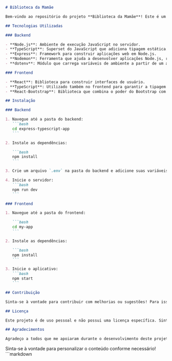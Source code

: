 ````markdown
# Biblioteca da Mamãe

Bem-vindo ao repositório do projeto **Biblioteca da Mamãe**! Este é um site dedicado a promover a leitura e o amor pelos livros, criado especialmente para minha mãe.

## Tecnologias Utilizadas

### Backend

- **Node.js**: Ambiente de execução JavaScript no servidor.
- **TypeScript**: Superset do JavaScript que adiciona tipagem estática.
- **Express**: Framework para construir aplicações web em Node.js.
- **Nodemon**: Ferramenta que ajuda a desenvolver aplicações Node.js, reiniciando automaticamente o servidor quando alterações são detectadas.
- **dotenv**: Módulo que carrega variáveis de ambiente a partir de um arquivo `.env`.

### Frontend

- **React**: Biblioteca para construir interfaces de usuário.
- **TypeScript**: Utilizado também no frontend para garantir a tipagem estática.
- **React-Bootstrap**: Biblioteca que combina o poder do Bootstrap com a flexibilidade do React.

## Instalação

### Backend

1. Navegue até a pasta do backend:
   ```bash
   cd express-typescript-app
   ```

2. Instale as dependências:

   ```bash
   npm install
   ```

3. Crie um arquivo `.env` na pasta do backend e adicione suas variáveis de ambiente (exemplo: PORT=5000).

4. Inicie o servidor:
   ```bash
   npm run dev
   ```

### Frontend

1. Navegue até a pasta do frontend:

   ```bash
   cd my-app
   ```

2. Instale as dependências:

   ```bash
   npm install
   ```

3. Inicie o aplicativo:
   ```bash
   npm start
   ```

## Contribuição

Sinta-se à vontade para contribuir com melhorias ou sugestões! Para isso, basta abrir uma issue ou enviar um pull request.

## Licença

Este projeto é de uso pessoal e não possui uma licença específica. Sinta-se à vontade para usar como referência ou inspiração.

## Agradecimentos

Agradeço a todos que me apoiaram durante o desenvolvimento deste projeto, especialmente minha mãe, que é a inspiração por trás da "Biblioteca da Mamãe"! ❤️

````

Sinta-se à vontade para personalizar o conteúdo conforme necessário! ```markdown
````
